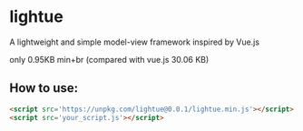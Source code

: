# lightue

A lightweight and simple model-view framework inspired by Vue.js

only 0.95KB min+br (compared with vue.js 30.06 KB)

## How to use:

```html
<script src='https://unpkg.com/lightue@0.0.1/lightue.min.js'></script>
<script src='your_script.js'></script>
```